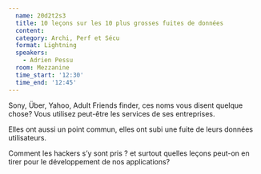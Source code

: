 ```yaml
---
  name: 20d2t2s3
  title: 10 leçons sur les 10 plus grosses fuites de données 
  content:
  category: Archi, Perf et Sécu
  format: Lightning
  speakers: 
    - Adrien Pessu
  room: Mezzanine
  time_start: '12:30'
  time_end: '12:45'
---
```

Sony, Über, Yahoo, Adult Friends finder, ces noms vous disent quelque chose? Vous utilisez peut-être les services de ses entreprises. 

Elles ont aussi un point commun, elles ont subi une fuite de leurs données utilisateurs. 

Comment les hackers s’y sont pris ? et surtout quelles leçons peut-on en tirer pour le développement de nos applications?

